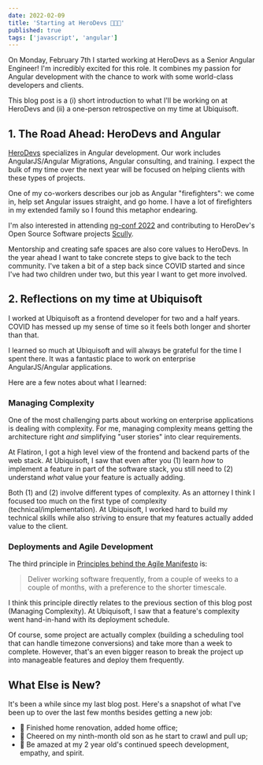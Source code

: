 ```yaml
---
date: 2022-02-09
title: 'Starting at HeroDevs 🎉🎉🎉'
published: true
tags: ['javascript', 'angular']
---
```


On Monday, February 7th I started working at HeroDevs as a Senior Angular 
Engineer! I'm incredibly excited for this role. It combines my passion for
Angular development with the chance to work with some world-class
developers and clients.

This blog post is a (i) short introduction to what I'll be working on at 
HeroDevs and (ii) a one-person retrospective on my time at Ubiquisoft.

## 1. The Road Ahead: HeroDevs and Angular

<a href="https://herodevs.com" target="blank">HeroDevs</a> specializes in Angular development.
Our work includes AngularJS/Angular Migrations, Angular consulting, and 
training. I expect the bulk of my time over the next year will be focused on 
helping clients with these types of projects. 

One of my co-workers describes our job as Angular "firefighters": we come in, 
help set Angular issues straight, and go home. I have a lot of firefighters in
my extended family so I found this metaphor endearing.

I'm also interested in attending <a href="https://2022.ng-conf.org/" target="blank">
ng-conf 2022</a> and contributing to HeroDev's Open Source Software projects 
<a href="https://scully.io/" target="blank">Scully</a>.

Mentorship and creating safe spaces are also core values to HeroDevs. In the
year ahead I want to take concrete steps to give back to the tech community.
I've taken a bit of a step back since COVID started and since I've had two 
children under two, but this year I want to get more involved.

## 2. Reflections on my time at Ubiquisoft

I worked at Ubiquisoft as a frontend developer for two and a half years. COVID
has messed up my sense of time so it feels both longer and shorter than that.

I learned so much at Ubiquisoft and will always be grateful for the time I spent
there. It was a fantastic place to work on enterprise AngularJS/Angular 
applications.

Here are a few notes about what I learned:

### Managing Complexity

One of the most challenging parts about working on enterprise applications is 
dealing with complexity. For me, managing complexity means getting the 
architecture right _and_ simplifying "user stories" into clear requirements. 

At Flatiron, I got a high level view of the frontend and backend parts of the 
web stack. At Ubiquisoft, I saw that even after you (1) learn _how_ to implement
a feature in part of the software stack, you still need to (2) understand 
_what_ value your feature is actually adding.

Both (1) and (2) involve different types of complexity. As an attorney I think
I focused too much on the first type of complexity (technical/implementation). 
At Ubiquisoft, I worked hard to build my technical skills while also striving
to ensure that my features actually added value to the client.

### Deployments and Agile Development

The third principle in <a href="https://agilemanifesto.org/principles.html" target="blank">
Principles behind the Agile Manifesto</a> is:

> Deliver working software frequently, from a
> couple of weeks to a couple of months, with a
> preference to the shorter timescale.

I think this principle directly relates to the previous section of this blog 
post (Managing Complexity). At Ubiquisoft, I saw that a feature's complexity 
went hand-in-hand with its deployment schedule.

Of course, some project are actually complex (building a scheduling tool that
can handle timezone conversions) and take more than a week to complete. However,
that's an even bigger reason to break the project up into manageable features 
and deploy them frequently.

## What Else is New?

It's been a while since my last blog post. Here's a snapshot of what I've been 
up to over the last few months besides getting a new job:

- 🔨 Finished home renovation, added home office;
- 👶 Cheered on my ninth-month old son as he start to crawl and pull up;
- 📘 Be amazed at my 2 year old's continued speech development, empathy, and spirit.